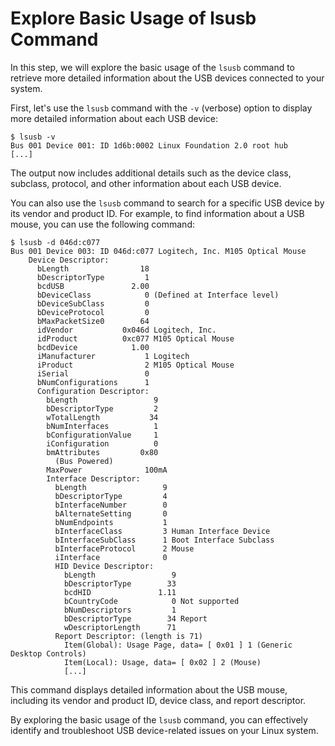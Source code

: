 # Explore Basic Usage of lsusb Command

In this step, we will explore the basic usage of the `lsusb` command to retrieve more detailed information about the USB devices connected to your system.

First, let's use the `lsusb` command with the `-v` (verbose) option to display more detailed information about each USB device:

```
$ lsusb -v
Bus 001 Device 001: ID 1d6b:0002 Linux Foundation 2.0 root hub
[...]
```

The output now includes additional details such as the device class, subclass, protocol, and other information about each USB device.

You can also use the `lsusb` command to search for a specific USB device by its vendor and product ID. For example, to find information about a USB mouse, you can use the following command:

```
$ lsusb -d 046d:c077
Bus 001 Device 003: ID 046d:c077 Logitech, Inc. M105 Optical Mouse
    Device Descriptor:
      bLength                18
      bDescriptorType         1
      bcdUSB               2.00
      bDeviceClass            0 (Defined at Interface level)
      bDeviceSubClass         0
      bDeviceProtocol         0
      bMaxPacketSize0        64
      idVendor           0x046d Logitech, Inc.
      idProduct          0xc077 M105 Optical Mouse
      bcdDevice            1.00
      iManufacturer           1 Logitech
      iProduct                2 M105 Optical Mouse
      iSerial                 0
      bNumConfigurations      1
      Configuration Descriptor:
        bLength                 9
        bDescriptorType         2
        wTotalLength           34
        bNumInterfaces          1
        bConfigurationValue     1
        iConfiguration          0
        bmAttributes         0x80
          (Bus Powered)
        MaxPower              100mA
        Interface Descriptor:
          bLength                 9
          bDescriptorType         4
          bInterfaceNumber        0
          bAlternateSetting       0
          bNumEndpoints           1
          bInterfaceClass         3 Human Interface Device
          bInterfaceSubClass      1 Boot Interface Subclass
          bInterfaceProtocol      2 Mouse
          iInterface              0
          HID Device Descriptor:
            bLength                 9
            bDescriptorType        33
            bcdHID               1.11
            bCountryCode            0 Not supported
            bNumDescriptors         1
            bDescriptorType        34 Report
            wDescriptorLength      71
          Report Descriptor: (length is 71)
            Item(Global): Usage Page, data= [ 0x01 ] 1 (Generic Desktop Controls)
            Item(Local): Usage, data= [ 0x02 ] 2 (Mouse)
            [...]
```

This command displays detailed information about the USB mouse, including its vendor and product ID, device class, and report descriptor.

By exploring the basic usage of the `lsusb` command, you can effectively identify and troubleshoot USB device-related issues on your Linux system.
